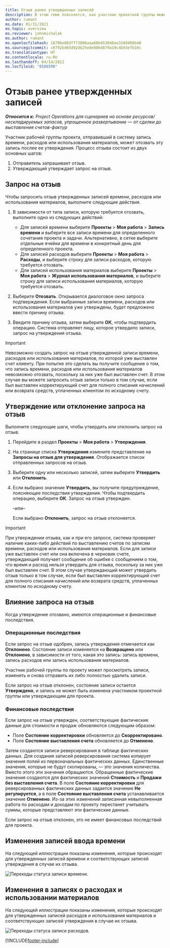 ```yaml
---
title: Отзыв ранее утвержденных записей
description: В этом теме поясняется, как участник проектной группы может запросить отзыв ранее отправленных и утвержденных записей о времени, расходах и использовании материалов, а также как руководитель проекта может утвердить или отклонить запросы на отзыв.
author: rumant
ms.date: 01/31/2021
ms.topic: overview
ms.reviewer: johnmichalak
ms.author: rumant
ms.openlocfilehash: 18796e803ff73806aaa60b453048ee3160406b40
ms.sourcegitcommit: c0792bd65d92db25e0e8864879a19c4b93efb10c
ms.translationtype: HT
ms.contentlocale: ru-RU
ms.lasthandoff: 04/14/2022
ms.locfileid: "8586590"
---
```

# <a name="recall-previously-approved-entries"></a>Отзыв ранее утвержденных записей

_**Относится к:** Project Operations для сценариев на основе ресурсов/нескладируемых запасов, упрощенное развертывание — от сделки до выставления счетов-фактур_

Участник рабочей группы проекта, отправивший в систему запись времени, расходов или использования материалов, может отозвать эту запись послее ее утверждения. Процесс отзыва состоит из двух основных шагов:

1. Отправитель запрашивает отзыв.
2. Утверждающий утверждает запрос на отзыв.

## <a name="request-a-recall"></a>Запрос на отзыв

Чтобы запросить отзыв утвержденных записей времени, расходов или использования материалов, выполните следующие действия.

1. В зависимости от типа записи, которую требуется отозвать, выполните одно из следующих действий:

    - Для записей времени выберите **Проекты** \> **Моя работа** \> **Запись времени** и выберите все записи времени для определенного сочетания проекта и задачи. Альтернативно, в сетке выберите отдельные ячейки для времени в конкретный день для определенного проекта.
    - Для записей расходов выберите **Проекты** \> **Моя работа** \> **Расходы**, и выберите строку для записи расходов, которую требуется отозвать.
    - Для записей использования материалов выберите **Проекты** \> **Моя работа** \> **Журнал использования материалов**, и выберите строку для записи использования материалов, которую требуется отозвать.

2. Выберите **Отозвать**. Открывается диалоговое окно запроса подтверждения. Если выбранные записи времени, расходов или использования материалов уже утверждены, будет предложено ввести причину отзыва.
3. Введите причину отзыва, затем выберите **ОК**, чтобы подтвердить операцию. Система отправляет лицу, которое утвердило записи, запрос на утверждения отзыва.

> [!IMPORTANT]
> Невозможно создать запрос на отзыв утвержденной записи времени, расходов или использования материалов, по которой уже выставлен счет клиенту. При попытке это сделать вы получите сообщение о том, что запись времени, расходов или использования материалов невозможно отозвать, поскольку за них уже был выставлен счет. В этом случае вы можете запросить отзыв записи только в том случае, если был выставлен корректирующий счет для полного списания начислений или возврата средств, уплаченных клиентом по исходному счету.

## <a name="approve-or-reject-a-recall-request"></a>Утверждение или отклонение запроса на отзыв

Выполните следующие шаги, чтобы утвердить или отклонить запрос на отзыв.

1. Перейдите в раздел **Проекты** \> **Моя работа** \> **Утверждения**.
2. На странице списка **Утверждения** измените представление на **Запросы на отзыв для утверждения**. Отображается список отправленных запросов на отзыв.
3. Выберите одну или несколько записей, затем выберите **Утвердить** или **Отклонить**.
4. Если выбрано значение **Утвердить**, вы получите предупреждение, поясняющее последствия утверждения. Чтобы подтвердить операцию, выберите **ОК**. Запрос на отзыв утвержден.

    –или–

    Если выбрано **Отклонить**, запрос на отзыв отклоняется.

> [!IMPORTANT]
> При утверждении отзыва, как и при его запросе, система проверяет наличие каких-либо действий по выставлению счетов по записям времени, расходов или использования материалов. Если для записи уже выставлен счет или она включена в черновик счете, утверждающий получает сообщение об ошибке с сообщением о том, что время и расход нельзя утвердить для отзыва, поскольку за них уже был выставлен счет. В этом случае утверждающий может утвердить отзыв только в том случае, если был выставлен корректирующий счет для полного списания начислений или возврата средств, уплаченных клиентом по исходному счету.

## <a name="impact-of-a-recall-request"></a>Влияние запроса на отзыв

Когда утверждение отозвано, имеются операционные и финансовые последствия.

### <a name="operational-impact"></a>Операционные последствия

Если запрос на отзыв одобрен, запись утверждения отмечается как **Отклонено**. Состояние записи изменяется на **Возвращено** или **Отклонено**, в зависимости от того, какая это запись: запись времени, запись расходов или запись использования материалов.

Участник рабочей группы по проекту может просмотреть записи, изменить и снова отправить их либо полностью удалить записи.

Если запрос на отзыв отклонен, состояние записи остается **Утверждено**, и запись не может быть изменена участником проектной группы или утверждающим для проекта.

### <a name="financial-impact"></a>Финансовые последствия

Если запрос на отзыв утвержден, соответствующие фактические данные для стоимости и продаж обновляются следующим образом:

- Поле **Состояние корректировки** обновляется до **Скорректировано**.
- Поле **Состояние выставления счета** обновляется до **Отменено**.

Затем создаются записи реверсирования в таблице фактических данных. Для создания записей реверсирования система копирует значения полей из первоначальных фактических данных. Единственные значения, которые не будут скопированы, — это значения количества. Вместо этого эти значения обращаются. Обращенные фактические значения создаются для фактических значений **Стоимость** и **Продажи без выставления счета**. В поле **Состояние корректировки** для реверсированных фактических данных задается значение **Не регулируется**, а в поле **Состояние выставления счета** устанавливается значение **Отменено**. Из-за этих изменений записанная невыполненная работа по расходам и доходам по проекту перестанет учитывать суммы, которые представляют эти фактические данные.

Если запрос на отзыв отклонен, это не имеет финансовых последствий для проекта.

## <a name="changes-to-time-entry-records"></a>Изменения записей ввода времени

На следующей иллюстрации показаны изменения, которые происходят для утвержденных записей времени и соответствующих записей утверждения в случае их отзыва.

![Переходы статуса записи времени.](media/TimeEntryStateTransitions.png)

## <a name="changes-to-expense-and-material-usage-entry-records"></a>Изменения в записях о расходах и использовании материалов

На следующей иллюстрации показаны изменения, которые происходят для утвержденных записей расходов и использования материалов и соответствующих записей утверждения в случае их отзыва.

![Переходы статуса записи расходов.](media/ExpenseEntryStateTransitions.png)

[!INCLUDE[footer-include](../includes/footer-banner.md)]
